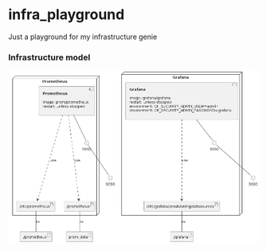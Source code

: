 # infra_playground
Just a playground for my infrastructure genie


### Infrastructure model

![Insfrastructure model](.infragenie/infrastructure_model.png)